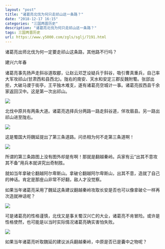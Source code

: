 ```yaml
---
layout: "post"
title: "诸葛亮北伐为何只走祁山这一条路？"
date: "2018-12-17 16:15"
categories: "三国两晋历史"
description: "诸葛亮北伐为何只走祁山这一条路？"
tags: 三国两晋历史
url: https://www.y5000.com/zgls/sglj/7191.html
---
```






诸葛亮出师北伐为何一定要走祁山这条路，其他路不行吗？

建兴六年春

诸葛亮事先扬声走斜谷道取郿，让赵云邓芝设疑兵于斜谷，吸引曹真重兵，自己率大军攻祁山(甘肃西和县西北)。陇右的南安、天水和安定三郡反魏附蜀。张郃出拒，大破马谡于街亭，王平独木难支，遂有诸葛亮空城计一事。诸葛亮拔西县千余家返回汉中。这是第一次出祁山。

![](https://img.y5000.com/uploads/allimg/161214/8-16121413155H17.jpg)

北伐中原共有两条大道。诸葛亮选择兵分两路一路走斜谷道，佯攻眉县。另一路出祁山进至陇右。

![](https://img.y5000.com/uploads/allimg/161214/8-16121413160N15.jpg)

这是蜀国大将魏延提出了第三条道路。问丞相为何不走第三条道啊！

![](https://img.y5000.com/uploads/allimg/161214/8-1612141316211G.jpg)

所谓的第三条路图上没有图外却是有啊！那就是翻越秦岭。兵家有云“出其不意攻其不备”用兵本就讲究出奇制胜。

就如当年拿破仑翻越阿尔卑斯山。拿破仑翻越阿尔卑斯山，出其不意，造就了自己的神话。肯定是那座山非常不好翻，敌人才没觉察。

如果当年诸葛亮采用了魏延这条建议翻越秦岭攻取长安是否也可以像拿破仑一样再次造就神话呢？

![](https://img.y5000.com/uploads/allimg/161214/8-16121413164S52.jpg)

可是诸葛亮的性格谨慎，北伐又是事关蜀汉兴亡的大业，诸葛亮不肯冒险。或许是性格使然，也可能是以当时实际情况诸葛亮确实害怕失败。

![](https://img.y5000.com/uploads/allimg/161214/8-161214131F5100.jpg)

如果当年诸葛亮听取魏延的建议派兵翻越秦岭，中原是否已是囊中之物呢？
